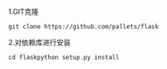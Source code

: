 1.GIT克隆

```
git clone https://github.com/pallets/flask
```

2.对依赖库进行安装

```
cd flaskpython setup.py install
```